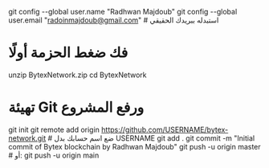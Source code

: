 git config --global user.name "Radhwan Majdoub"
git config --global user.email "radoinmajdoub@gmail.com"  # استبدله ببريدك الحقيقي

# فك ضغط الحزمة أولًا
unzip BytexNetwork.zip
cd BytexNetwork

# تهيئة Git ورفع المشروع
git init
git remote add origin https://github.com/USERNAME/bytex-network.git  # ضع اسم حسابك بدل USERNAME
git add .
git commit -m "Initial commit of Bytex blockchain by Radhwan Majdoub"
git push -u origin master  # أو: git push -u origin main
